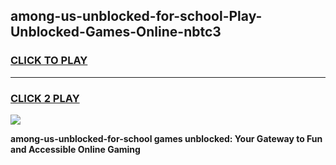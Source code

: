 
## among-us-unblocked-for-school-Play-Unblocked-Games-Online-nbtc3
<h3>
<a href="https://premium76.site?title=among-us-unblocked-for-school&ref=25A">CLICK TO PLAY</a></h3>
<hr>

<h3>
<a href="https://premium76.site?title=among-us-unblocked-for-school&ref=25A">CLICK 2 PLAY</a>
  
</h3>

<a href="https://premium76.site?title=among-us-unblocked-for-school&ref=25A"><img src="https://clearcache.store/games.png"></a>


**among-us-unblocked-for-school games unblocked: Your Gateway to Fun and Accessible Online Gaming**
